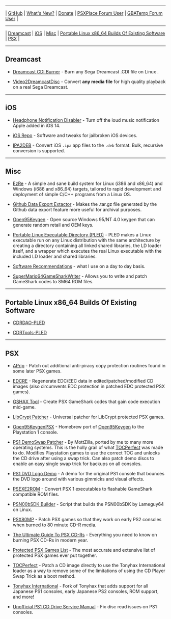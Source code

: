 
-----------------------------------------

| [GitHub](https://github.com/alex-free) | [What's New?](https://github.com/alex-free/alex-free.github.io/commits/master) | [Donate](https://github.com/sponsors/alex-free) | [PSXPlace Forum User](https://www.psx-place.com/members/alex-free.229904/) | [GBATemp Forum User](https://gbatemp.net/members/alexfree.573749/) | 

-----------------------------------------

| [Dreamcast](#dreamcast) | [iOS](#ios) | [Misc](#misc) | [Portable Linux x86_64 Builds Of Existing Software](#portable-linux-x86_64-builds-of-existing-software) | [PSX](#psx) |

-----------------------------------------

## Dreamcast

*   [Dreamcast CDI Burner](https://alex-free.github.io/dcdib) - Burn any Sega Dreamcast .CDI file on Linux .

*   [Video2DreamcastDisc](https://alex-free.github.io/video2dreamcastdisc) - Convert **any media file** for high quality playback on a real Sega Dreamcast.

-----------------------------------------

## iOS

*   [Headphone Notification Disabler](https://alex-free.github.io/headphone-notification-disabler) - Turn off the loud music notification Apple added in iOS 14.

*   [iOS Repo](https://alex-free.github.io/ios-repo) - Software and tweaks for jailbroken iOS devices.

*   [IPA2DEB](https://alex-free.github.io/ipa2deb) - Convert iOS `.ipa` app files to the `.deb` format. Bulk, recursive conversion is supported.

-----------------------------------------

## Misc

*   [EzRe](https://alex-free.github.io/ezre) - A simple and sane build system for Linux (i386 and x86_64) and Windows (i686 and x86_64) targets, tailored to rapid development and deployment of simple C/C++ programs from a Linux OS.

*   [Github Data Export Extactor](https://alex-free.github.io/gdee) - Makes the .tar.gz file generated by the Github data export feature more useful for archival purposes.

*   [Open95Keygen](https://alex-free.github.io/open95keygen) - Open source Windows 95/NT 4.0 keygen that can generate random retail and OEM keys.

*   [Portable Linux Executable Directory (PLED)](https://alex-free.github.io/pled) - PLED makes a Linux executable run on any Linux distribution with the same architecture by creating a directory containing all linked shared libraries, the LD loader itself, and a wrapper which executes the real Linux executable with the included LD loader and shared libraries.

*   [Software Recommendations](https://alex-free.github.io/software-recommendations) - what I use on a day to day basis.

*   [SuperMario64GameSharkWriter](https://alex-free.github.io/sm64gsw) - Allows you to write and patch GameShark codes to SM64 ROM files.

-----------------------------------------

## Portable Linux x86_64 Builds Of Existing Software

*   [CDRDAO-PLED](https://alex-free.github.io/cdrdao)

*   [CDRTools-PLED](https://alex-free.github.io/cdrtools)

-----------------------------------------

## PSX

*   [APrip](https://alex-free.github.io/aprip) - Patch out additional anti-piracy copy protection routines found in some later PSX games.

*   [EDCRE](https://alex-free.github.io/edcre) - Regenerate EDC/EEC data in edited/patched/modified CD images (also circumvents EDC protection in patched EDC protected PSX games).

*   [GSHAX Tool](https://alex-free.github.io/gshax-tool) - Create PSX GameShark codes that gain code execution mid-game.

*   [LibCrypt Patcher](https://alex-free.github.io/libcrypt-patcher) - Universal patcher for LibCrypt protected PSX games.

*   [Open95KeygenPSX](https://alex-free.github.io/open95keygen-psx) - Homebrew port of [Open95Keygen](https://github.com/alex-free/open95keygen) to the Playstation 1 console.

*   [PS1 DemoSwap Patcher](https://alex-free.github.io/ps1demoswap) - By MottZilla, ported by me to many more operating systems. This is the holly grail of what [TOCPerfect](https://alex-free.github.io/tocperfect) was made to do. Modifies Playstation games to use the correct TOC and unlocks the CD drive after using a swap trick. Can also patch demo discs to enable an easy single swap trick for backups on all consoles.

*   [PS1 DVD Logo Demo](https://alex-free.github.io/ps1-dvd-logo-demo) - A demo for the original PS1 console that bounces the DVD logo around with various gimmicks and visual effects.

*   [PSEXE2ROM](https://alex-free.github.io/psexe2rom) - Convert PSX 1 executables to flashable GameShark compatible ROM files.

*   [PSN00bSDK Builder](https://alex-free.github.io/psn00bsdk-builder) - Script that builds the PSN00bSDK by Lameguy64 on Linux.

*   [PSX80MP](https://alex-free.github.io/psx80mp) - Patch PSX games so that they work on early PS2 consoles when burned to 80 minute CD-R media.

*   [The Ultimate Guide To PSX CD-Rs](https://alex-free.github.io/psx-cdr) - Everything you need to know on burning PSX CD-Rs in modern year.

*   [Protected PSX Games List](https://alex-free.github.io/tonyhax-international/anti-piracy-bypass) - The most accurate and extensive list of protected PSX games ever put together.

*   [TOCPerfect](https://alex-free.github.io/tocperfect)  - Patch a CD image directly to use the Tonyhax International loader as a way to remove some of the limitations of using the CD Player Swap Trick as a boot method.

*   [Tonyhax International](https://alex-free.github.io/tonyhax-international) - Fork of Tonyhax that adds support for all Japanese PS1 consoles, early Japanese PS2 consoles, ROM support, and more!

*   [Unofficial PS1 CD Drive Service Manual](https://alex-free.github.io/unofficial-ps1-cd-drive-service-manual) - Fix disc read issues on PS1 consoles.
